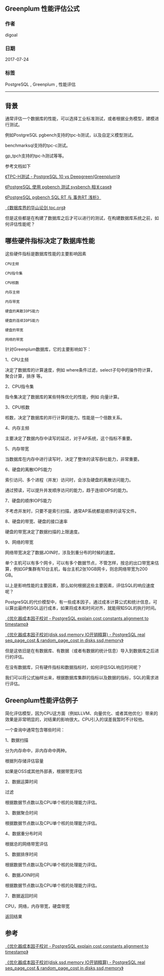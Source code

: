 ## Greenplum 性能评估公式
                 
### 作者                  
digoal                 
                   
### 日期                   
2017-07-24              
                            
### 标签            
PostgreSQL , Greenplum , 性能评估  
            
----            
             
## 背景     
通常评估一个数据库的性能，可以选择工业标准测试，或者根据业务模型，建模进行测试。

例如PostgreSQL pgbench支持的tpc-b测试，以及自定义模型测试。

benchmarksql支持的tpc-c测试。

gp_tpch支持的tpc-h测试等等。

参考文档如下

[《TPC-H测试 - PostgreSQL 10 vs Deepgreen(Greenplum)》](../201707/20170714_01.md)  

[《PostgreSQL 使用 pgbench 测试 sysbench 相关case》](../201610/20161031_02.md)  

[《PostgreSQL pgbench SQL RT 与 事务RT 浅析》](../201609/20160926_03.md)  

[《数据库界的华山论剑 tpc.org》](../201701/20170125_01.md)  

但是这些都是在构建了数据库之后才可以进行的测试，在构建数据库系统之前，如何评估性能呢？

## 哪些硬件指标决定了数据库性能
这些硬件指标是数据库性能的主要影响因素

```
CPU主频

CPU指令集

CPU核数

内存主频

内存带宽

硬盘的离散IOPS能力

硬盘的连续IOPS能力

硬盘的带宽

网络的带宽
```

针对Greenplum数据库，它的主要影响如下：

1、CPU主频

决定了数据库的计算速度，例如 where条件过滤，select子句中的操作符计算，聚合计算，排序 等。

2、CPU指令集

指令集决定了数据库的某些特殊优化的性能，例如 向量计算。

3、CPU核数

核数，决定了数据库的并行计算的能力。性能是一个倍数关系。

4、内存主频

主要决定了数据内存中读写的延迟，对于AP系统，这个指标不重要。

5、内存带宽

当数据库在内存中进行读写时，决定了整体的读写吞吐能力，非常重要。

6、硬盘的离散IOPS能力

索引访问、多个进程（并发）访问时，会涉及硬盘的离散访问能力。

通过预读，可以提升并发顺序访问的能力，趋于连续IOPS的能力。

7、硬盘的顺序IOPS能力

不考虑并发时，只要不是索引扫描，通常AP系统都是顺序的读写文件。

8、硬盘的带宽、硬盘的接口速率

硬盘的带宽决定了数据扫描的上限速度。

9、网络的带宽

网络带宽决定了数据JOIN时，涉及到重分布的时候的速度。

单个主机可以有多个网卡，可以有多个数据节点，不管怎样，按总的出口带宽来估算，例如GP集群有10台主机，每台主机2张10GB网卡，则总网络带宽为200 GB。

以上是影响性能的主要因素，那么如何根据这些主要因素，评估SQL的响应速度呢？

PostgreSQL的代价模型中，有一些成本因子，通过成本计算公式和统计信息，可以算出最终的SQL运行成本，如果将成本和时间对齐，就能得知SQL的执行时间。

[《优化器成本因子校对 - PostgreSQL explain cost constants alignment to timestamp》](../201311/20131126_03.md)  

[《优化器成本因子校对(disk,ssd,memory IO开销精算) - PostgreSQL real seq_page_cost & random_page_cost in disks,ssd,memory》](../201404/20140423_01.md)  

但是这依旧是在有数据库、有数据（或者有数据的统计信息）导入到数据库之后进行的评估。

在没有数据库，只有硬件指标和数据指标时，如何评估SQL响应时间呢？

我们可以将公式抽样出来，根据数据库集群的指标以及数据的指标，SQL的需求进行评估。

## Greenplum性能评估例子
简化评估模型，因为CPU这方面（例如LLVM、向量优化、或者其他优化）带来的效果是非常明显的，对结果的影响很大。CPU引入的误差我暂时不计较他。

一个查询中通常包含哪些时间：

1、数据扫描

分为内存命中，非内存命中两种。

根据列存储评估容量

如果是OSS或其他外部表，根据带宽评估

2、数据运算时间

过滤

根据数据节点数以及CPU单个核的处理能力评估。

3、数据聚合时间

根据数据节点数以及CPU单个核的处理能力评估。

4、数据重分布时间

根据总的网络带宽评估

5、数据排序时间

根据数据节点数以及CPU单个核的处理能力评估。

6、数据JOIN时间

根据数据节点数以及CPU单个核的处理能力评估。

7、数据返回时间





CPU，网络，内存带宽，硬盘带宽



返回结果



## 参考
[《优化器成本因子校对 - PostgreSQL explain cost constants alignment to timestamp》](../201311/20131126_03.md)  

[《优化器成本因子校对(disk,ssd,memory IO开销精算) - PostgreSQL real seq_page_cost & random_page_cost in disks,ssd,memory》](../201404/20140423_01.md)  
